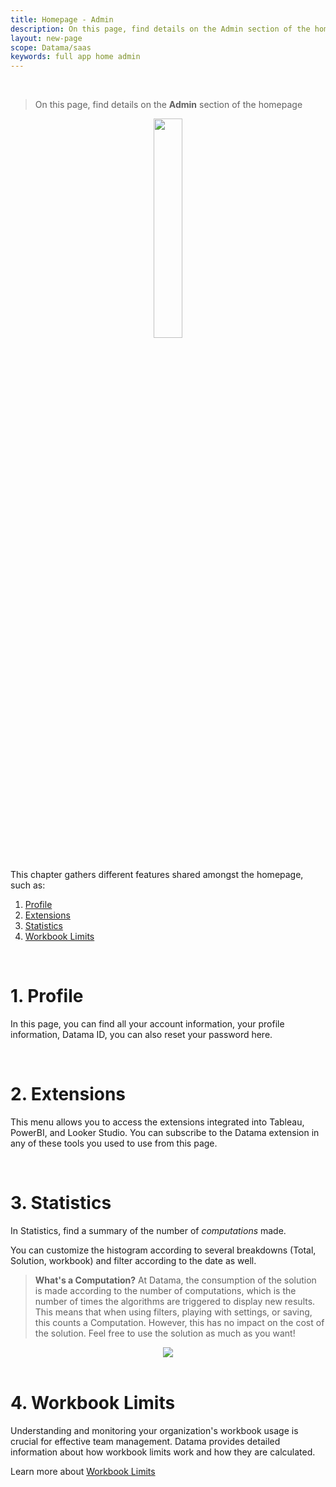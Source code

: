 ```yaml
---
title: Homepage - Admin
description: On this page, find details on the Admin section of the homepage
layout: new-page
scope: Datama/saas
keywords: full app home admin
---
```


<br>

>On this page, find details on the **Admin** section of the homepage


<center><img style="width:30%;" src="{{site.url}}/{{site.baseurl}}/core_app/new/interface/homepage/admin/images/admin.png"/></center>

<br>

This chapter gathers different features shared amongst the homepage, such as:

1. [Profile](#1-profile)
2. [Extensions](#2-extensions)
3. [Statistics](#3-statistics)
4. [Workbook Limits](#4-workbook-limits)

<br>

# 1. Profile

In this page, you can find all your account information, your profile information, Datama ID, you can also reset your password here.

<br>

# 2. Extensions 

This menu allows you to access the extensions integrated into Tableau, PowerBI, and Looker Studio. You can subscribe to the Datama extension in any of these tools you used to use from this page.

<br>

# 3. Statistics

In Statistics, find a summary of the number of <i>computations</i> made.

You can customize the histogram according to several breakdowns (Total, Solution, workbook) and filter according to the date as well.

> **What's a Computation?**
At Datama, the consumption of the solution is made according to the number of computations, which is the number of times the algorithms are triggered to display new results. This means that when using filters, playing with settings, or saving, this counts a Computation. However, this has no impact on the cost of the solution. Feel free to use the solution as much as you want!

<center><img src="{{site.url}}/{{site.baseurl}}/core_app/new/interface/homepage/admin/images/statistic.png"/></center>

<br>

# 4. Workbook Limits

Understanding and monitoring your organization's workbook usage is crucial for effective team management. Datama provides detailed information about how workbook limits work and how they are calculated.

Learn more about [Workbook Limits]({{site.url}}/{{site.baseurl}}/core_app/new/interface/homepage/admin/workbook_limits.html)

<br>


<!-- # <b>Licences</b>

(DOES NOT EXIST IN ADMIN SECTION)
This is a menu specific to administrators. It allows you to manage different license keys. Three options are possible for each user :

- **Refresh Key** : update the user's license key
- **Revoke** : remove the rights of a user linked to their license key
- **Copy** : copy a user's license key -->

